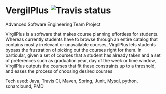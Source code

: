 # VergilPlus ![Travis status](https://travis-ci.com/pow25/vergilplus.svg?branch=master)

Advanced Software Engineering Team Project

VirgilPlus is a software that makes course planning effortless for students.  Whereas currently students have to browse through an entire catalog that contains mostly irrelevant or unavailable courses, VirgilPlus lets students bypass the frustration of picking out the courses right for them.  In particular, given a set of courses that a student has already taken and a set of preferences such as graduation year, day of the week or time window, VirgilPlus outputs the courses that fit these constraints up to a threshold, and eases the process of choosing desired courses

Tech used: Java, Travis CI, Maven, Spring, Junit, Mysql, python, sonarclound, PMD

